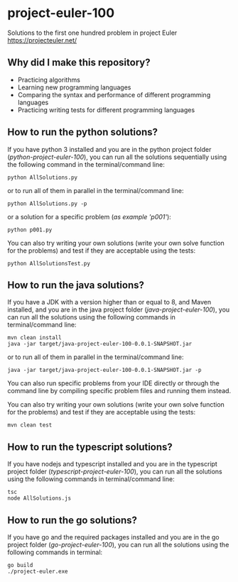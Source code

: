 # project-euler-100
Solutions to the first one hundred problem in project Euler https://projecteuler.net/

## Why did I make this repository?
- Practicing algorithms
- Learning new programming languages
- Comparing the syntax and performance of different programming languages
- Practicing writing tests for different programming languages

## How to run the python solutions?

If you have python 3 installed and you are in the python project folder (*python-project-euler-100*), you can run all the solutions sequentially using the following command in the terminal/command line:

    python AllSolutions.py

or to run all of them in parallel in the terminal/command line:

    python AllSolutions.py -p

or a solution for a specific problem (*as example 'p001'*):

    python p001.py

You can also try writing your own solutions (write your own solve function for the problems) and test if they are acceptable using the tests:

    python AllSolutionsTest.py
## How to run the java solutions?
If you have a JDK with a version higher than or equal to 8, and Maven installed, and you are in the java project folder (*java-project-euler-100*), you can run all the solutions using the following commands in terminal/command line:

    mvn clean install
    java -jar target/java-project-euler-100-0.0.1-SNAPSHOT.jar

or to run all of them in parallel in the terminal/command line:

    java -jar target/java-project-euler-100-0.0.1-SNAPSHOT.jar -p
You can also run specific problems from your IDE directly or through the command line by compiling specific problem files and running them instead.

You can also try writing your own solutions (write your own solve function for the problems) and test if they are acceptable using the tests:

    mvn clean test
## How to run the typescript solutions?
If you have nodejs and typescript installed and you are in the typescript project folder (*typescript-project-euler-100*), you can run all the solutions using the following commands in terminal/command line:

    tsc
    node AllSolutions.js

## How to run the go solutions?
If you have go and the required packages installed and you are in the go project folder (*go-project-euler-100*), you can run all the solutions using the following commands in terminal:

    go build
    ./project-euler.exe